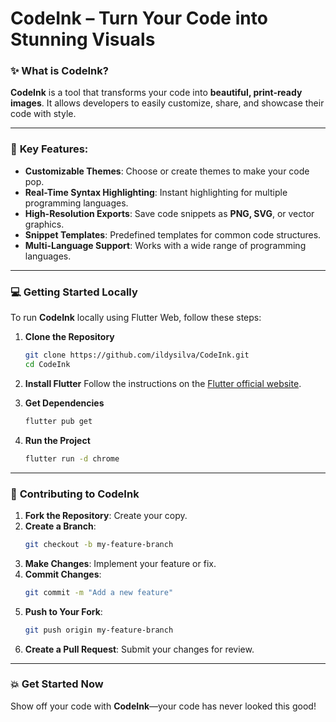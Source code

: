 
# CodeInk – Turn Your Code into Stunning Visuals

### ✨ **What is CodeInk?**

**CodeInk** is a tool that transforms your code into **beautiful, print-ready images**. It allows developers to easily customize, share, and showcase their code with style.

---

### 🚀 **Key Features:**

- **Customizable Themes**: Choose or create themes to make your code pop.
- **Real-Time Syntax Highlighting**: Instant highlighting for multiple programming languages.
- **High-Resolution Exports**: Save code snippets as **PNG, SVG**, or vector graphics.
- **Snippet Templates**: Predefined templates for common code structures.
- **Multi-Language Support**: Works with a wide range of programming languages.

---

### 💻 **Getting Started Locally**

To run **CodeInk** locally using Flutter Web, follow these steps:

1. **Clone the Repository**
   ```bash
   git clone https://github.com/ildysilva/CodeInk.git
   cd CodeInk
   ```

2. **Install Flutter**
   Follow the instructions on the [Flutter official website](https://flutter.dev/docs/get-started/install).

3. **Get Dependencies**
   ```bash
   flutter pub get
   ```

4. **Run the Project**
   ```bash
   flutter run -d chrome
   ```

---

### 🤝 **Contributing to CodeInk**

1. **Fork the Repository**: Create your copy.
2. **Create a Branch**:
   ```bash
   git checkout -b my-feature-branch
   ```
3. **Make Changes**: Implement your feature or fix.
4. **Commit Changes**:
   ```bash
   git commit -m "Add a new feature"
   ```
5. **Push to Your Fork**:
   ```bash
   git push origin my-feature-branch
   ```
6. **Create a Pull Request**: Submit your changes for review.

---

### 💥 **Get Started Now**

Show off your code with **CodeInk**—your code has never looked this good!

